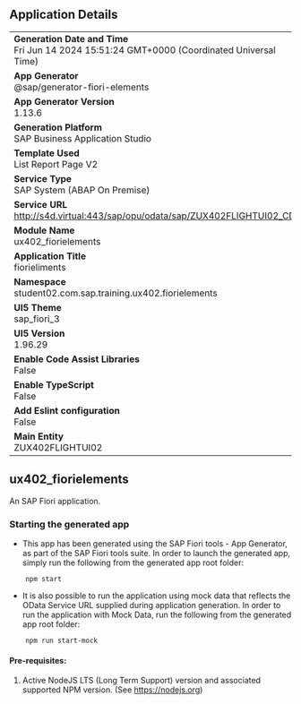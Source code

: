 ## Application Details
|               |
| ------------- |
|**Generation Date and Time**<br>Fri Jun 14 2024 15:51:24 GMT+0000 (Coordinated Universal Time)|
|**App Generator**<br>@sap/generator-fiori-elements|
|**App Generator Version**<br>1.13.6|
|**Generation Platform**<br>SAP Business Application Studio|
|**Template Used**<br>List Report Page V2|
|**Service Type**<br>SAP System (ABAP On Premise)|
|**Service URL**<br>http://s4d.virtual:443/sap/opu/odata/sap/ZUX402FLIGHTUI02_CDS
|**Module Name**<br>ux402_fiorielements|
|**Application Title**<br>fiorieliments|
|**Namespace**<br>student02.com.sap.training.ux402.fiorielements|
|**UI5 Theme**<br>sap_fiori_3|
|**UI5 Version**<br>1.96.29|
|**Enable Code Assist Libraries**<br>False|
|**Enable TypeScript**<br>False|
|**Add Eslint configuration**<br>False|
|**Main Entity**<br>ZUX402FLIGHTUI02|

## ux402_fiorielements

An SAP Fiori application.

### Starting the generated app

-   This app has been generated using the SAP Fiori tools - App Generator, as part of the SAP Fiori tools suite.  In order to launch the generated app, simply run the following from the generated app root folder:

```
    npm start
```

- It is also possible to run the application using mock data that reflects the OData Service URL supplied during application generation.  In order to run the application with Mock Data, run the following from the generated app root folder:

```
    npm run start-mock
```

#### Pre-requisites:

1. Active NodeJS LTS (Long Term Support) version and associated supported NPM version.  (See https://nodejs.org)


